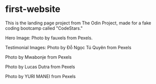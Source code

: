 # first-website

This is the landing page project from The Odin Project, made for a fake coding bootcamp called "CodeStars."

Hero Image:
Photo by fauxels from Pexels.

Testimonial Images:
Photo by Đỗ Ngọc Tú Quyên from Pexels

Photo by Mwabonje from Pexels

Photo by Lucas Dutra from Pexels

Photo by YURI MANEI from Pexels